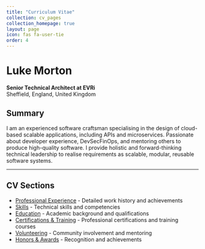 ```yaml
---
title: "Curriculum Vitae"
collection: cv_pages
collection_homepage: true
layout: page
icon: fas fa-user-tie
order: 4
---
```


# Luke Morton

**Senior Technical Architect at EVRi**  
Sheffield, England, United Kingdom  

## Summary

I am an experienced software craftsman specialising in the design of cloud-based scalable applications, including APIs and microservices. Passionate about developer experience, DevSecFinOps, and mentoring others to produce high-quality software. I provide holistic and forward-thinking technical leadership to realise requirements as scalable, modular, reusable software systems.

---

## CV Sections

- [Professional Experience](/cv_pages/experience/) - Detailed work history and achievements
- [Skills](/cv_pages/skills/) - Technical skills and competencies
- [Education](/cv_pages/education/) - Academic background and qualifications
- [Certifications & Training](/cv_pages/certifications-training/) - Professional certifications and training courses
- [Volunteering](/cv_pages/volunteering/) - Community involvement and mentoring
- [Honors & Awards](/cv_pages/honors-awards/) - Recognition and achievements

